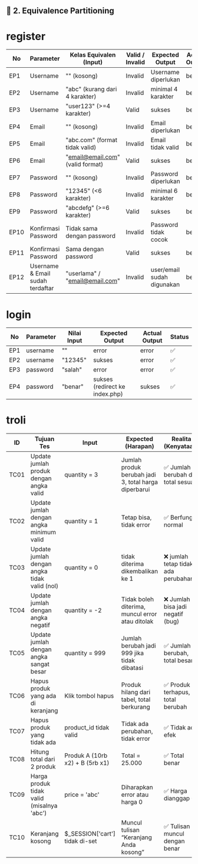 ## 🧪 2. Equivalence Partitioning

# register

| No   | Parameter                        | Kelas Equivalen (Input)                                          | Valid / Invalid | Expected Output             | Actual Output      | Status |
| ---- | -------------------------------- | ---------------------------------------------------------------- | --------------- | --------------------------- | ------------------ | ------ |
  | EP1  | Username                         | "" (kosong)                                                      | Invalid         | Username diperlukan  | benar |    ✅    |
| EP2  | Username                         | "abc" (kurang dari 4 karakter)                                   | Invalid         | minimal 4 karakter   | benar |    ✅    |
| EP3  | Username                         | "user123" (>=4 karakter)                                         | Valid           | sukses                      | benar | ✅       |
| EP4  | Email                            | "" (kosong)                                                      | Invalid         | Email diperlukan     | benar |     ✅   |
| EP5  | Email                            | "abc.com" (format tidak valid)                                   | Invalid         | Email tidak valid    | benar |    ✅    |
| EP6  | Email                            | "email@email.com" (valid format)           | Valid           | sukses                      | benar |  ✅      |
| EP7  | Password                         | "" (kosong)                                                      | Invalid         | Password diperlukan  | benar |     ✅   |
| EP8  | Password                         | "12345" (<6 karakter)                                            | Invalid         | minimal 6 karakter   | benar |   ✅     |
| EP9  | Password                         | "abcdefg" (>=6 karakter)                                         | Valid           | sukses                      | benar  | ✅       |
| EP10 | Konfirmasi Password              | Tidak sama dengan password                                       | Invalid         | Password tidak cocok | benar |   ✅     |
| EP11 | Konfirmasi Password              | Sama dengan password                                             | Valid           | sukses                      | benar |✅        |
| EP12 | Username & Email sudah terdaftar | "userlama" / "email@email.com" | Invalid         | user/email sudah digunakan      | benar        |✅

# login
| No  | Parameter          | Nilai Input                       | Expected Output                | Actual Output | Status |
| --- | ------------------ | --------------------------------- | ------------------------------ | ------------- | ------ |
| EP1 | username |  ""                           | error                          | error         |  ✅     |
| EP2 | username | "12345" | sukses                          | error         | ✅      |
| EP3 | password |  "salah"              | error                          | error         | ✅      |
| EP4 |  password |  "benar"              | sukses (redirect ke index.php) | sukses        | ✅      |

# troli

| **ID** | **Tujuan Tes**                               | **Input**                        | **Expected (Harapan)**                               | **Realita (Kenyataan)**           |
| ------ | -------------------------------------------- | -------------------------------- | ---------------------------------------------------- | --------------------------------- |
| TC01   | Update jumlah produk dengan angka valid      | quantity = 3                     | Jumlah produk berubah jadi 3, total harga diperbarui | ✅ Jumlah berubah dan total sesuai |
| TC02   | Update jumlah dengan angka minimum valid     | quantity = 1                     | Tetap bisa, tidak error                              | ✅ Berfungsi normal                |
| TC03   | Update jumlah dengan angka tidak valid (nol) | quantity = 0                     | tidak diterima dikembalikan ke 1                            | ❌ jumlah tetap tidak ada perubahan   |
| TC04   | Update jumlah dengan angka negatif           | quantity = -2                    | Tidak boleh diterima, muncul error atau ditolak      | ❌ Jumlah bisa jadi negatif (bug)  |
| TC05   | Update jumlah dengan angka sangat besar      | quantity = 999                   | Jumlah berubah jadi 999 jika tidak dibatasi          | ✅ Jumlah berubah, total besar     |
| TC06   | Hapus produk yang ada di keranjang           | Klik tombol hapus                | Produk hilang dari tabel, total berkurang            | ✅ Produk terhapus, total berubah  |
| TC07   | Hapus produk yang tidak ada                  | product\_id tidak valid          | Tidak ada perubahan, tidak error                     | ✅ Tidak ada efek                  |
| TC08   | Hitung total dari 2 produk                   | Produk A (10rb x2) + B (5rb x1)  | Total = 25.000                                       | ✅ Total benar                     |
| TC09   | Harga produk tidak valid (misalnya 'abc')    | price = 'abc'                    | Diharapkan error atau harga 0                        | ✅ Harga dianggap 0                |
| TC10   | Keranjang kosong                             | $\_SESSION\['cart'] tidak di-set | Muncul tulisan “Keranjang Anda kosong”               | ✅ Tulisan muncul dengan benar     |
